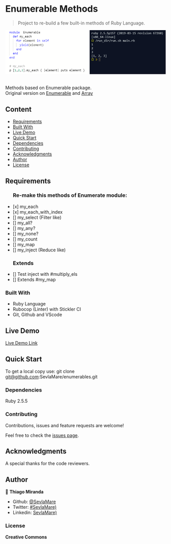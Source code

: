 # Enumerable Methods
> Project to re-build a few built-in methods of Ruby Language.

![screenshot](./images/screenshot.png)

<br>Methods based on Enumerable package.<br>
Original version on [Enumerable](https://ruby-doc.org/core-2.7.0/Enumerable.html)
and [Array](https://ruby-doc.org/core-2.4.1/Array.html#method-i-each)


## Content

* [Requirements](#requirements)
* [Built With](#built-with)
* [Live Demo](#live-demo)
* [Quick Start](#quick-start)
* [Dependencies](#dependencies)
* [Contributing](#contributing)
* [Acknowledgments](#acknowledgments)
* [Author](#author)
* [License](#license)


## Requirements

<ul>
  <h3>Re-make this methods of Enumerate module:</h3>
  <li>[x] my_each</li>
  <li>[x] my_each_with_index</li>
  <li>[] my_select (Filter like)</li>
  <li>[] my_all?</li>
  <li>[] my_any?</li>
  <li>[] my_none?</li>
  <li>[] my_count</li>
  <li>[] my_map</li>
  <li>[] my_inject (Reduce like)</li>
</ul>

<ul>
  <h3>Extends</h3>
  <li>[] Test inject with #multiply_els</li>
  <li>[] Extends #my_map</li>
</ul>

### Built With

- Ruby Language <br>
- Rubocop (Linter) with Stickler CI<br>
- Git, Github and VScode <br>

## Live Demo

[Live Demo Link](https://repl.it/@ThiagoMiranda2/enumerables)

## Quick Start

To get a local copy use:
git clone git@github.com:SevlaMare/enumerables.git

### Dependencies

Ruby 2.5.5

### Contributing

Contributions, issues and feature requests are welcome!

Feel free to check the [issues page](issues/).

## Acknowledgments

A special thanks for the code reviewers.

## Author

👤 **Thiago Miranda**

- Github: [@SevlaMare](https://github.com/SevlaMare)
- Twitter: [#SevlaMare)](https://twitter.com/SevlaMare)
- Linkedin: [SevlaMare)](https://www.linkedin.com/in/sevlamare)

### License

<strong>Creative Commons</strong>